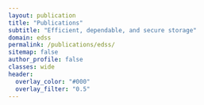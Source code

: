 ```yaml
---
layout: publication
title: "Publications"
subtitle: "Efficient, dependable, and secure storage"
domain: edss
permalink: /publications/edss/
sitemap: false
author_profile: false
classes: wide
header:
  overlay_color: "#000"
  overlay_filter: "0.5"
---
```

